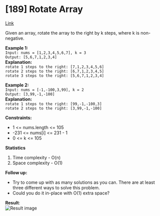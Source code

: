 # [189] Rotate Array

[Link](https://leetcode.com/problems/rotate-array/)

Given an array, rotate the array to the right by k steps, where k is non-negative.

**Example 1:**  
`Input: nums = [1,2,3,4,5,6,7], k = 3`  
`Output: [5,6,7,1,2,3,4]`  
**Explanation:**  
`rotate 1 steps to the right: [7,1,2,3,4,5,6]`  
`rotate 2 steps to the right: [6,7,1,2,3,4,5]`  
`rotate 3 steps to the right: [5,6,7,1,2,3,4]`

**Example 2:**  
`Input: nums = [-1,-100,3,99], k = 2`  
`Output: [3,99,-1,-100]`  
**Explanation:**  
`rotate 1 steps to the right: [99,-1,-100,3]`  
`rotate 2 steps to the right: [3,99,-1,-100]`

**Constraints:**

- 1 <= nums.length <= 105
- -231 <= nums[i] <= 231 - 1
- 0 <= k <= 105

**Statistics**

1. Time complexity - O(n)
2. Space complexity - O(1)

**Follow up:**

- Try to come up with as many solutions as you can. There are at least three different ways to solve this problem.
- Could you do it in-place with O(1) extra space?

**Result**:  
![Result image](https://github.com/SanjampreetSingh/PP/blob/master/LeetCode/Array%20Code/03.%20Rotate%20Array/image.jpg)
